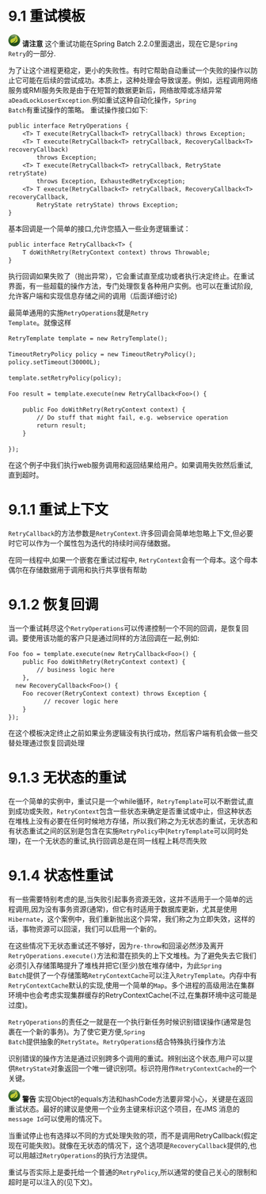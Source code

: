 # 9.1 <a title="RetryTemplate" style="color:black;">重试模板</a>

![note](note.png)
 **请注意** 这个重试功能在Spring Batch 2.2.0里面退出，现在它是<code>Spring Retry</code>的一部分.

为了让这个进程更稳定，更小的失败性。有时它帮助自动重试一个失败的操作以防止它可能在后续的尝试成功。本质上，这种处理会导致误差。例如，远程调用网络服务或RMI服务失败是由于在短暂的数据更新后，网络故障或冻结异常<code>aDeadLockLoserException</code>.例如重试这种自动化操作，<code>Spring Batch</code>有重试操作的策略。
重试操作接口如下:
		
	public interface RetryOperations {
    	<T> T execute(RetryCallback<T> retryCallback) throws Exception;
    	<T> T execute(RetryCallback<T> retryCallback, RecoveryCallback<T> recoveryCallback)
       		throws Exception;
    	<T> T execute(RetryCallback<T> retryCallback, RetryState retryState)
        	throws Exception, ExhaustedRetryException;
    	<T> T execute(RetryCallback<T> retryCallback, RecoveryCallback<T> recoveryCallback,
        	RetryState retryState) throws Exception;
	}

基本回调是一个简单的接口,允许您插入一些业务逻辑重试：
	
	public interface RetryCallback<T> {
    	T doWithRetry(RetryContext context) throws Throwable;
	}

执行回调如果失败了（抛出异常），它会重试直至成功或者执行决定终止。在重试界面，有一些超载的操作方法，专门处理恢复各种用户实例。也可以在重试阶段,允许客户端和实现信息存储之间的调用（后面详细讨论)

最简单通用的实施<code>RetryOperations</code>就是<code>Retry Template</code>。就像这样

	
	RetryTemplate template = new RetryTemplate();
	
	TimeoutRetryPolicy policy = new TimeoutRetryPolicy();
	policy.setTimeout(30000L);
	
	template.setRetryPolicy(policy);
	
	Foo result = template.execute(new RetryCallback<Foo>() {
	
	    public Foo doWithRetry(RetryContext context) {
	        // Do stuff that might fail, e.g. webservice operation
	        return result;
	    }
	
	});

在这个例子中我们执行web服务调用和返回结果给用户。如果调用失败然后重试,直到超时。

# 9.1.1 <a title="RetryContext" style="color:black;">重试上下文</a>
<code>RetryCallback</code>的方法参数是<code>RetryContext</code>.许多回调会简单地忽略上下文,但必要时它可以作为一个属性包为迭代的持续时间存储数据。

在同一线程中,如果一个嵌套在重试过程中, <code>RetryContext</code>会有一个母本。这个母本偶尔在存储数据用于调用和执行共享很有帮助 

# 9.1.2 <a title="RecoveryCallback" style="color:black;">恢复回调</a>
当一个重试耗尽这个<code>RetryOperations</code>可以传递控制一个不同的回调，是恢复回调。要使用该功能的客户只是通过同样的方法回调在一起,例如:

	Foo foo = template.execute(new RetryCallback<Foo>() {
	    public Foo doWithRetry(RetryContext context) {
	        // business logic here
	    },
	  new RecoveryCallback<Foo>() {
	    Foo recover(RetryContext context) throws Exception {
	          // recover logic here
	    }
	});

在这个模板决定终止之前如果业务逻辑没有执行成功，然后客户端有机会做一些交替处理通过恢复回调处理

# 9.1.3 <a title="Stateless Retry" style="color:black;">无状态的重试</a>
在一个简单的实例中，重试只是一个while循环，<code>RetryTemplate</code>可以不断尝试,直到成功或失败，<code>RetryContext</code>包含一些状态来确定是否重试或中止，但这种状态在堆栈上没有必要在任何时候地方存储，所以我们称之为无状态的重试，无状态和有状态重试之间的区别是包含在实施<code>RetryPolicy</code>中(<code>RetryTemplate</code>可以同时处理)，在一个无状态的重试,执行回调总是在同一线程上耗尽而失败

# 9.1.4 <a title="Stateful Retry" style="color:black;">状态性重试</a>

有一些需要特别考虑的是,当失败引起事务资源无效，这并不适用于一个简单的远程调用,因为没有事务资源(通常)，但它有时适用于数据库更新，尤其是使用<code>Hibernate</code>，这个案例中，我们重新抛出这个异常，我们称之为立即失效，这样的话，事物资源可以回滚，我们可以启用一个新的。

在这些情况下无状态重试还不够好，因为<code>re-throw</code>和回滚必然涉及离开<code>RetryOperations.execute()</code>方法和潜在损失的上下文堆栈。为了避免失去它我们必须引入存储策略提升了堆栈并把它(至少)放在堆存储中，为此<code>Spring Batch</code>提供了一个存储策略<code>RetryContextCache</code>可以注入<code>RetryTemplate</code>。内存中有<code>RetryContextCache</code>默认的实现,使用一个简单的<code>Map</code>。多个进程的高级用法在集群环境中也会考虑实现集群缓存的RetryContextCache(不过,在集群环境中这可能是过度)。

<code>RetryOperations</code>的责任之一就是在一个执行新任务时候识别错误操作(通常是包裹在一个新的事务)。为了使它更方便,<code>Spring Batch</code>提供抽象的<code>RetryState</code>。<code>RetryOperations</code>结合特殊执行操作方法

识别错误的操作方法是通过识别跨多个调用的重试。辨别出这个状态,用户可以提供<code>RetryState</code>对象返回一个唯一键识别项。标识符用作<code>RetryContextCache</code>的一个关键。

![note](note.png)
 **警告**
 实现Object的equals方法和hashCode方法要非常小心，关键是在返回重试状态。最好的建议是使用一个业务主键来标识这个项目，在JMS 消息的<code>message Id</code>可以使用的情况下。

当重试停止也有选择以不同的方式处理失败的项，而不是调用RetryCallback(假定现在可能失败)。就像在无状态的情况下，这个选项是<code>RecoveryCallback</code>提供的,也可以用越过<code>RetryOperations</code>的执行方法提供。

重试与否实际上是委托给一个普通的<code>RetryPolicy</code>,所以通常的使自己关心的限制和超时是可以注入的(见下文)。

